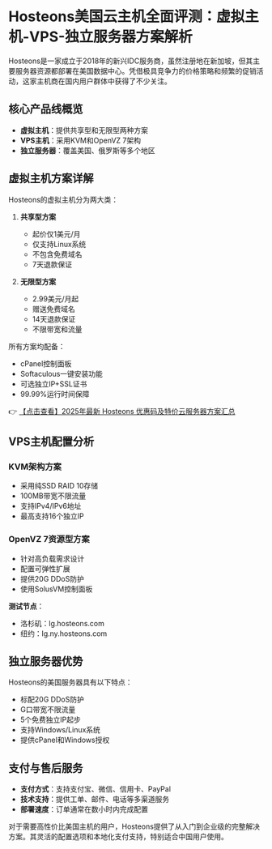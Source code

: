 # Hosteons美国云主机全面评测：虚拟主机-VPS-独立服务器方案解析

Hosteons是一家成立于2018年的新兴IDC服务商，虽然注册地在新加坡，但其主要服务器资源都部署在美国数据中心。凭借极具竞争力的价格策略和频繁的促销活动，这家主机商在国内用户群体中获得了不少关注。

## 核心产品线概览
- **虚拟主机**：提供共享型和无限型两种方案
- **VPS主机**：采用KVM和OpenVZ 7架构
- **独立服务器**：覆盖美国、俄罗斯等多个地区

## 虚拟主机方案详解
Hosteons的虚拟主机分为两大类：
1. **共享型方案**  
   - 起价仅1美元/月
   - 仅支持Linux系统
   - 不包含免费域名
   - 7天退款保证

2. **无限型方案**  
   - 2.99美元/月起
   - 赠送免费域名
   - 14天退款保证
   - 不限带宽和流量

所有方案均配备：
- cPanel控制面板
- Softaculous一键安装功能
- 可选独立IP+SSL证书
- 99.99%运行时间保障

👉 [【点击查看】2025年最新 Hosteons 优惠码及特价云服务器方案汇总](https://bit.ly/hosteons)

## VPS主机配置分析
### KVM架构方案
- 采用纯SSD RAID 10存储
- 100MB带宽不限流量
- 支持IPv4/IPv6地址
- 最高支持16个独立IP

### OpenVZ 7资源型方案
- 针对高负载需求设计
- 配置可弹性扩展
- 提供20G DDoS防护
- 使用SolusVM控制面板

**测试节点**：
- 洛杉矶：lg.hosteons.com
- 纽约：lg.ny.hosteons.com

## 独立服务器优势
Hosteons的美国服务器具有以下特点：
- 标配20G DDoS防护
- G口带宽不限流量
- 5个免费独立IP起步
- 支持Windows/Linux系统
- 提供cPanel和Windows授权

## 支付与售后服务
- **支付方式**：支持支付宝、微信、信用卡、PayPal
- **技术支持**：提供工单、邮件、电话等多渠道服务
- **部署速度**：订单通常在数小时内完成配置

对于需要高性价比美国主机的用户，Hosteons提供了从入门到企业级的完整解决方案。其灵活的配置选项和本地化支付支持，特别适合中国用户使用。